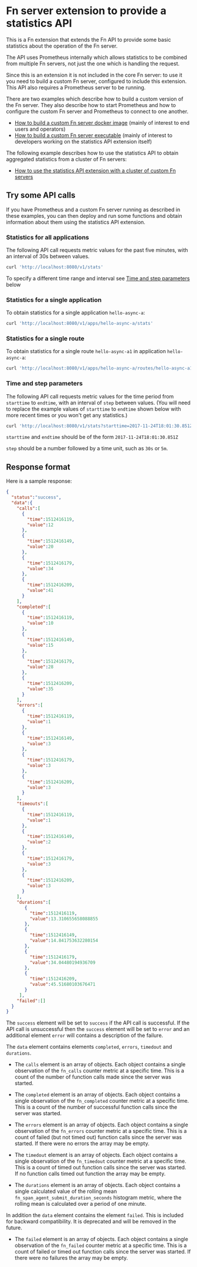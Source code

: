 # Fn server extension to provide a statistics API 

This is a Fn extension that extends the Fn API to provide some basic statistics about the operation of the Fn server. 

The API uses Prometheus internally which allows statistics to be combined from multiple Fn servers,
not just the one which is handling the request.

Since this is an extension it is not included in the core Fn server: 
to use it you need to build a custom Fn server, configured to include this extension.
This API also requires a Prometheus server to be running.

There are two examples which describe how to build a custom version of the Fn server.
They also describe how to start Prometheus 
and how to configure the custom Fn server and Prometheus to connect to one another.

* [How to build a custom Fn server docker image](./examples/operators/README.md) (mainly of interest to end users and operators)
* [How to build a custom Fn server executable](./examples/developers/README.md) (mainly of interest to developers working on the statistics API extension itself)

The following example describes how to use the statistics API to obtain aggregated statistics from a cluster of Fn servers:
* [How to use the statistics API extension with a cluster of custom Fn servers](./examples/operators-clustered/README.md)

## Try some API calls

If you have Prometheus and a custom Fn server running as described in these examples, 
you can then deploy and run some functions and obtain information about them using the statistics API extension.

### Statistics for all applications

The following API call requests metric values for the past five minutes, with an interval of 30s between values.

```sh
curl 'http://localhost:8080/v1/stats'
```

To specify a different time range and interval see [Time and step parameters](#time-and-step-parameters) below 

### Statistics for a single application

To obtain statistics for a single application `hello-async-a`:
```sh
curl 'http://localhost:8080/v1/apps/hello-async-a/stats'
```
### Statistics for a single route

To obtain statistics for a single route `hello-async-a1` in application `hello-async-a`:
```sh
curl 'http://localhost:8080/v1/apps/hello-async-a/routes/hello-async-a1/stats'
```

### Time and step parameters

The following API call requests metric values for the time period from `starttime` to `endtime`, with an interval of `step` between values. (You will need to replace the example values of `starttime` to `endtime` shown below with more recent times or you won't get any statistics.)

```sh
curl 'http://localhost:8080/v1/stats?starttime=2017-11-24T18:01:30.851Z&endtime=2017-11-24T18:11:30.849Z&step=30s'
```

`starttime` and `endtime` should be of the form `2017-11-24T18:01:30.851Z`

`step` should be a number followed by a time unit, such as `30s` or `5m`.

## Response format

Here is a sample response:

```json
{
  "status":"success",
  "data":{
    "calls":[
      {
        "time":1512416119,
        "value":12
      },
      {
        "time":1512416149,
        "value":20
      },
      {
        "time":1512416179,
        "value":34
      },
      {
        "time":1512416209,
        "value":41
      }
    ],
    "completed":[
      {
        "time":1512416119,
        "value":10
      },
      {
        "time":1512416149,
        "value":15
      },
      {
        "time":1512416179,
        "value":28
      },
      {
        "time":1512416209,
        "value":35
      }
    ],
    "errors":[
      {
        "time":1512416119,
        "value":1
      },
      {
        "time":1512416149,
        "value":3
      },
      {
        "time":1512416179,
        "value":3
      },
      {
        "time":1512416209,
        "value":3
      }
    ],   
    "timeouts":[
      {
        "time":1512416119,
        "value":1
      },
      {
        "time":1512416149,
        "value":2
      },
      {
        "time":1512416179,
        "value":3
      },
      {
        "time":1512416209,
        "value":3
      }
    ],           
    "durations":[
       {
         "time":1512416119,
         "value":13.310655658088855
       },
       {
         "time":1512416149,
         "value":14.841753632280154
       },
       {
         "time":1512416179,
         "value":34.04480194936709
       },
       {
         "time":1512416209,
         "value":45.51680103676471
       }
     ],
    "failed":[]
  }
}
```

The `success` element will be set to `success` if the API call is successful. 
If the API call is unsuccessful then the `success` element will be set to `error` and an additional element `error` will contains a description of the failure.

The `data` element contains elements `completed`, `errors`, `timedout` and `durations`. 

* The `calls` element is an array of objects. Each object contains a single observation of the `fn_calls` counter metric at a specific time. This is a count of the number of function calls made since the server was started.

* The `completed` element is an array of objects. Each object contains a single observation of the `fn_completed` counter metric at a specific time. This is a count of the number of successful function calls since the server was started.

* The `errors` element is an array of objects. Each object contains a single observation of the `fn_errors` counter metric at a specific time.
This is a count of failed (but not timed out) function calls since the server was started.
If there were no errors the array may be empty.  

* The `timedout` element is an array of objects. Each object contains a single observation of the `fn_timedout` counter metric at a specific time.
This is a count of timed out function calls since the server was started.
If no function calls timed out function the array may be empty.  

* The `durations` element is an array of objects. Each object contains a single calculated value of the rolling mean `fn_span_agent_submit_duration_seconds` histogram metric, where the rolling mean is calculated over a period of one minute. 

In addition the `data` element contains the element `failed`. This is included for backward compatibility. It is deprecated and will be removed in the future.

* The `failed` element is an array of objects. Each object contains a single observation of the `fn_failed` counter metric at a specific time.
This is a count of failed or timed out function calls since the server was started.
If there were no failures the array may be empty.  




